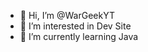 - 👋 Hi, I’m @WarGeekYT
- 👀 I’m interested in Dev Site
- 🌱 I’m currently learning Java

<!---
WarGeekYT/WarGeekYT is a ✨ special ✨ repository because its `README.md` (this file) appears on your GitHub profile.
You can click the Preview link to take a look at your changes.
--->
